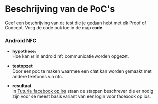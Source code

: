 # Beschrijving van de PoC's


Geef een beschrijving van de test die je gedaan hebt met elk Proof of Concept. Voeg 
 de code ook toe in de map **code**.
 
### Android NFC

* **hypothese:**  
Hoe kan er in android nfc communicatie worden opgezet. 

* **testopzet:**  
Door een poc te maken waarmee een chat kan worden gemaakt met andere telefoons via nfc.  
 
* **resultaat:**  
In [Tuturial facebook op ios](code/facebook_ios_tuturial.md) staan de stappen beschreven die er nodig zijn voor de meest basis variant van een login voor facebook op ios.

